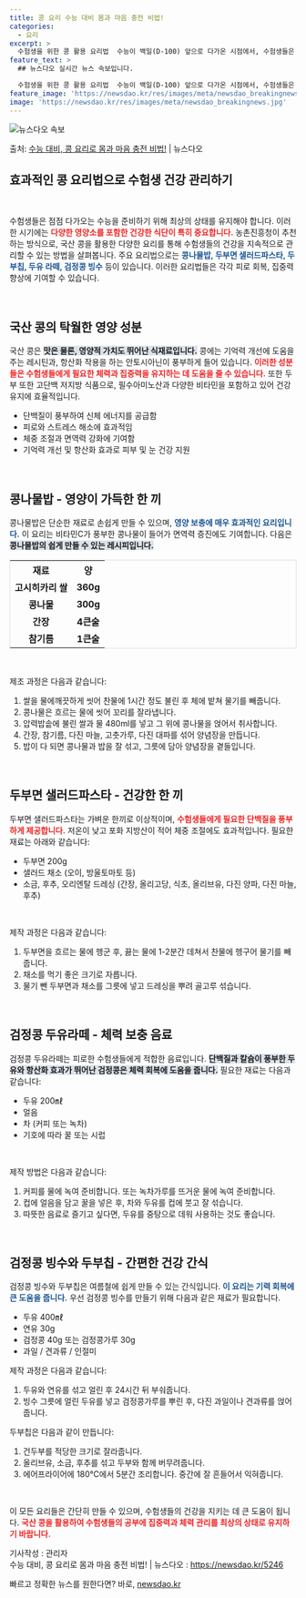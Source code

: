 ```yaml
---
title: 콩 요리 수능 대비 몸과 마음 충전 비법!
categories:
  - 요리
excerpt: >
  수험생을 위한 콩 활용 요리법  수능이 백일(D-100) 앞으로 다가온 시점에서, 수험생들은 최상의 상태를 …
feature_text: >
  ## 뉴스다오 실시간 뉴스 속보입니다.

  수험생을 위한 콩 활용 요리법  수능이 백일(D-100) 앞으로 다가온 시점에서, 수험생들은 최상의 상태를 …
feature_image: 'https://newsdao.kr/res/images/meta/newsdao_breakingnews.jpg'
image: 'https://newsdao.kr/res/images/meta/newsdao_breakingnews.jpg'
---
```


![뉴스다오 속보](https://newsdao.kr/res/images/meta/newsdao_breakingnews.jpg)

<p>출처: <a href="https://newsdao.kr/5246" rel="dofollow">수능 대비, 콩 요리로 몸과 마음 충전 비법!</a> | 뉴스다오</p>

<h2 data-ke-size="size26">효과적인 콩 요리법으로 수험생 건강 관리하기</h2>

<p data-ke-size="size16">&nbsp;</p>

수험생들은 점점 다가오는 수능을 준비하기 위해 최상의 상태를 유지해야 합니다. 이러한 시기에는 <b><span style="color: #ee2323;">다양한 영양소를 포함한 건강한 식단이 특히 중요합니다.</span></b> 농촌진흥청이 추천하는 방식으로, 국산 콩을 활용한 다양한 요리를 통해 수험생들의 건강을 지속적으로 관리할 수 있는 방법을 살펴봅니다. 주요 요리법으로는 <b><span style="color: #1a5490;">콩나물밥, 두부면 샐러드파스타, 두부칩, 두유 라떼, 검정콩 빙수</span></b> 등이 있습니다. 이러한 요리법들은 각각 피로 회복, 집중력 향상에 기여할 수 있습니다. 

<p data-ke-size="size16">&nbsp;</p>

<h2 data-ke-size="size26">국산 콩의 탁월한 영양 성분</h2>

국산 콩은 <b><span style="background-color: #21538527;">맛은 물론, 영양적 가치도 뛰어난 식재료입니다.</span></b> 콩에는 기억력 개선에 도움을 주는 레시틴과, 항산화 작용을 하는 안토시아닌이 풍부하게 들어 있습니다. <b><span style="color: #ee2323;">이러한 성분들은 수험생들에게 필요한 체력과 집중력을 유지하는 데 도움을 줄 수 있습니다.</span></b> 또한 두부 또한 고단백 저지방 식품으로, 필수아미노산과 다양한 비타민을 포함하고 있어 건강 유지에 효율적입니다. 

<ul>
    <li>단백질이 풍부하여 신체 에너지를 공급함</li>
    <li>피로와 스트레스 해소에 효과적임</li>
    <li>체중 조절과 면역력 강화에 기여함</li>
    <li>기억력 개선 및 항산화 효과로 피부 및 눈 건강 지원</li>
</ul>

<p data-ke-size="size16">&nbsp;</p>

<h2 data-ke-size="size26">콩나물밥 - 영양이 가득한 한 끼</h2>

콩나물밥은 단순한 재료로 손쉽게 만들 수 있으며, <b><span style="color: #1a5490;">영양 보충에 매우 효과적인 요리입니다.</span></b> 이 요리는 비타민C가 풍부한 콩나물이 들어가 면역력 증진에도 기여합니다. 다음은 <b><span style="background-color: #21538527;">콩나물밥의 쉽게 만들 수 있는 레시피입니다.</span></b> 

<table style="width: 100%; border: 1px solid #ddd;">
    <tr>
        <th style="text-align: center;">재료</th>
        <th style="text-align: center;">양</th>
    </tr>
    <tr>
        <td style="text-align: center; height: 17px;"><b>고시히카리 쌀</b></td>
        <td style="text-align: center; height: 17px;"><b>360g</b></td>
    </tr>
    <tr>
        <td style="text-align: center; height: 17px;"><b>콩나물</b></td>
        <td style="text-align: center; height: 17px;"><b>300g</b></td>
    </tr>
    <tr>
        <td style="text-align: center; height: 17px;"><b>간장</b></td>
        <td style="text-align: center; height: 17px;"><b>4큰술</b></td>
    </tr>
    <tr>
        <td style="text-align: center; height: 17px;"><b>참기름</b></td>
        <td style="text-align: center; height: 17px;"><b>1큰술</b></td>
    </tr>
</table>

<p data-ke-size="size16">&nbsp;</p>

제조 과정은 다음과 같습니다:
1. 쌀을 물에깨끗하게 씻어 찬물에 1시간 정도 불린 후 체에 밭쳐 물기를 빼줍니다.
2. 콩나물은 흐르는 물에 씻어 꼬리를 잘라냅니다.
3. 압력밥솥에 불린 쌀과 물 480ml를 넣고 그 위에 콩나물을 얹어서 취사합니다.
4. 간장, 참기름, 다진 마늘, 고춧가루, 다진 대파를 섞어 양념장을 만듭니다.
5. 밥이 다 되면 콩나물과 밥을 잘 섞고, 그릇에 담아 양념장을 곁들입니다.

<p data-ke-size="size16">&nbsp;</p>

<h2 data-ke-size="size26">두부면 샐러드파스타 - 건강한 한 끼</h2>

두부면 샐러드파스타는 가벼운 한끼로 이상적이며, <b><span style="color: #ee2323;">수험생들에게 필요한 단백질을 풍부하게 제공합니다.</span></b> 저온이 낮고 포화 지방산이 적어 체중 조절에도 효과적입니다. 필요한 재료는 아래와 같습니다:

<ul>
    <li>두부면 200g</li>
    <li>샐러드 채소 (오이, 방울토마토 등)</li>
    <li>소금, 후추, 오리엔탈 드레싱 (간장, 올리고당, 식초, 올리브유, 다진 양파, 다진 마늘, 후추)</li>
</ul>

<p data-ke-size="size16">&nbsp;</p>

제작 과정은 다음과 같습니다:
1. 두부면을 흐르는 물에 헹군 후, 끓는 물에 1-2분간 데쳐서 찬물에 헹구어 물기를 빼줍니다.
2. 채소를 먹기 좋은 크기로 자릅니다.
3. 물기 뺀 두부면과 채소를 그릇에 넣고 드레싱을 뿌려 골고루 섞습니다.

<p data-ke-size="size16">&nbsp;</p>

<h2 data-ke-size="size26">검정콩 두유라떼 - 체력 보충 음료</h2>

검정콩 두유라떼는 피로한 수험생들에게 적합한 음료입니다. <b><span style="background-color: #21538527;">단백질과 칼슘이 풍부한 두유와 항산화 효과가 뛰어난 검정콩은 체력 회복에 도움을 줍니다.</span></b> 필요한 재료는 다음과 같습니다:

<ul>
    <li>두유 200㎖</li>
    <li>얼음</li>
    <li>차 (커피 또는 녹차)</li>
    <li>기호에 따라 꿀 또는 시럽</li>
</ul>

<p data-ke-size="size16">&nbsp;</p>

제작 방법은 다음과 같습니다:
1. 커피를 물에 녹여 준비합니다. 또는 녹차가루를 뜨거운 물에 녹여 준비합니다.
2. 컵에 얼음을 담고 꿀을 넣은 후, 차와 두유를 컵에 붓고 잘 섞습니다.
3. 따뜻한 음료로 즐기고 싶다면, 두유를 중탕으로 데워 사용하는 것도 좋습니다.

<p data-ke-size="size16">&nbsp;</p>

<h2 data-ke-size="size26">검정콩 빙수와 두부칩 - 간편한 건강 간식</h2>

검정콩 빙수와 두부칩은 여름철에 쉽게 만들 수 있는 간식입니다. <b><span style="color: #1a5490;">이 요리는 기력 회복에 큰 도움을 줍니다.</span></b> 우선 검정콩 빙수를 만들기 위해 다음과 같은 재료가 필요합니다.

<ul>
    <li>두유 400㎖</li>
    <li>연유 30g</li>
    <li>검정콩 40g 또는 검정콩가루 30g</li>
    <li>과일 / 견과류 / 인절미</li>
</ul>

제작 과정은 다음과 같습니다:
1. 두유와 연유를 섞고 얼린 후 24시간 뒤 부숴줍니다.
2. 빙수 그릇에 얼린 두유를 넣고 검정콩가루를 뿌린 후, 다진 과일이나 견과류를 얹어줍니다.

두부칩은 다음과 같이 만듭니다:
1. 건두부를 적당한 크기로 잘라줍니다.
2. 올리브유, 소금, 후추를 섞고 두부와 함께 버무려줍니다.
3. 에어프라이어에 180℃에서 5분간 조리합니다. 중간에 잘 흔들어서 익혀줍니다.

<p data-ke-size="size16">&nbsp;</p>

이 모든 요리들은 간단히 만들 수 있으며, 수험생들의 건강을 지키는 데 큰 도움이 됩니다. <b><span style="color: #ee2323;">국산 콩을 활용하여 수험생들의 공부에 집중력과 체력 관리를 최상의 상태로 유지하기 바랍니다.</span></b> 

기사작성 : 관리자  
수능 대비, 콩 요리로 몸과 마음 충전 비법! | 뉴스다오  : https://newsdao.kr/5246 

빠르고 정확한 뉴스를 원한다면? 바로, <a href="https://newsdao.kr" rel="dofollow">newsdao.kr</a>


